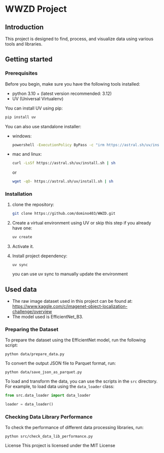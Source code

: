 # WWZD Project

## Introduction
This project is designed to find, process, and visualize data using various tools and libraries.


## Getting started

### Prerequisites
Before you begin, make sure you have the following tools installed:
- python 3.10 + (latest version recommended: 3.12)
- UV (Universal Virtualenv)

You can install UV using pip:
```bash
pip install uv
```

You can also use standalone installer:

*   windows:
    ```bash
    powershell -ExecutionPolicy ByPass -c "irm https://astral.sh/uv/install.ps1 | iex"
    ```
*   mac and linux:
    ```bash
    curl -LsSf https://astral.sh/uv/install.sh | sh
    ```
    or
    ```bash
    wget -qO- https://astral.sh/uv/install.sh | sh
    ```

### Installation

1. clone the repository:

    ```bash
    git clone https://github.com/domino403/WWZD.git
    ```

2. Create a virtual environment using UV or skip this step if you already have one:

    ```bash
    uv create
    ```

3. Activate it.
4. Install project dependency:
    ```
    uv sync
    ```
     you can use uv sync to manually update the environment


## Used data

*   The raw image dataset used in this project can be found at: https://www.kaggle.com/c/imagenet-object-localization-challenge/overview
*   The model used is EfficientNet_B3.

### Preparing the Dataset

To prepare the dataset using the EfficientNet model, run the following script:

    python data/prepare_data.py

To convert the output JSON file to Parquet format, run:

    python data/save_json_as_parquet.py


To load and transform the data, you can use the scripts in the `src` directory. For example, to load data using the `data_loader` class:

``` python
from src.data_loader import data_loader

loader = data_loader()
```

### Checking Data Library Performance

To check the performance of different data processing libraries, run:

    python src/check_data_lib_performance.py

License
This project is licensed under the MIT License